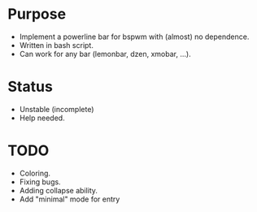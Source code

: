 # Purpose
- Implement a powerline bar for bspwm with (almost) no dependence.
- Written in bash script.
- Can work for any bar (lemonbar, dzen, xmobar, ...).

# Status
- Unstable (incomplete)
- Help needed.

# TODO
- Coloring.
- Fixing bugs.
- Adding collapse ability.
- Add "minimal" mode for entry
